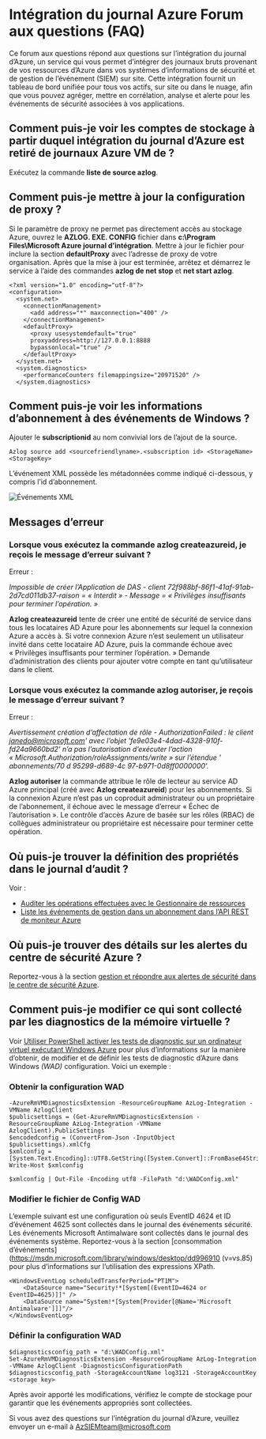 <properties
   pageTitle="Intégration de journal Azure FAQ | Microsoft Azure"
   description="Ce forum aux questions répond aux questions à propos de l’intégration du journal d’Azure."
   services="security"
   documentationCenter="na"
   authors="TomShinder"
   manager="MBaldwin"
   editor="TerryLanfear"/>

<tags
   ms.service="security"
   ms.devlang="na"
   ms.topic="article"
   ms.tgt_pltfrm="na"
   ms.workload="na"
   ms.date="08/23/2016"
   ms.author="TomSh"/>

# <a name="azure-log-integration-frequently-asked-questions-faq"></a>Intégration du journal Azure Forum aux questions (FAQ)

Ce forum aux questions répond aux questions sur l’intégration du journal d’Azure, un service qui vous permet d’intégrer des journaux bruts provenant de vos ressources d’Azure dans vos systèmes d’informations de sécurité et de gestion de l’événement (SIEM) sur site. Cette intégration fournit un tableau de bord unifiée pour tous vos actifs, sur site ou dans le nuage, afin que vous pouvez agréger, mettre en corrélation, analyse et alerte pour les événements de sécurité associées à vos applications.

## <a name="how-can-i-see-the-storage-accounts-from-which-azure-log-integration-is-pulling-azure-vm-logs-from"></a>Comment puis-je voir les comptes de stockage à partir duquel intégration du journal d’Azure est retiré de journaux Azure VM de ?

Exécutez la commande **liste de source azlog**.

## <a name="how-can-i-update-the-proxy-configuration"></a>Comment puis-je mettre à jour la configuration de proxy ?

Si le paramètre de proxy ne permet pas directement accès au stockage Azure, ouvrez le **AZLOG. EXE. CONFIG** fichier dans **c:\Program Files\Microsoft Azure journal d’intégration**. Mettre à jour le fichier pour inclure la section **defaultProxy** avec l’adresse de proxy de votre organisation. Après que la mise à jour est terminée, arrêtez et démarrez le service à l’aide des commandes **azlog de net stop** et **net start azlog**.

    <?xml version="1.0" encoding="utf-8"?>
    <configuration>
      <system.net>
        <connectionManagement>
          <add address="*" maxconnection="400" />
        </connectionManagement>
        <defaultProxy>
          <proxy usesystemdefault="true"
          proxyaddress=http://127.0.0.1:8888
          bypassonlocal="true" />
        </defaultProxy>
      </system.net>
      <system.diagnostics>
        <performanceCounters filemappingsize="20971520" />
      </system.diagnostics>   

## <a name="how-can-i-see-the-subscription-information-in-windows-events"></a>Comment puis-je voir les informations d’abonnement à des événements de Windows ?

Ajouter le **subscriptionid** au nom convivial lors de l’ajout de la source.

    Azlog source add <sourcefriendlyname>.<subscription id> <StorageName> <StorageKey>  

L’événement XML possède les métadonnées comme indiqué ci-dessous, y compris l’id d’abonnement.

![Événements XML][1]

## <a name="error-messages"></a>Messages d’erreur

### <a name="when-running-command-azlog-createazureid-why-do-i-get-the-following-error"></a>Lorsque vous exécutez la commande **azlog createazureid**, je reçois le message d’erreur suivant ?

Erreur :

  *Impossible de créer l’Application de DAS - client 72f988bf-86f1-41af-91ab-2d7cd011db37-raison = « Interdit » - Message = « Privilèges insuffisants pour terminer l’opération. »*

**Azlog createazureid** tente de créer une entité de sécurité de service dans tous les locataires AD Azure pour les abonnements sur lequel la connexion Azure a accès à. Si votre connexion Azure n’est seulement un utilisateur invité dans cette locataire AD Azure, puis la commande échoue avec « Privilèges insuffisants pour terminer l’opération. » Demande d’administration des clients pour ajouter votre compte en tant qu’utilisateur dans le client.

### <a name="when-running-command-azlog-authorize-why-do-i-get-the-following-error"></a>Lorsque vous exécutez la commande **azlog autoriser**, je reçois le message d’erreur suivant ?

Erreur :

  *Avertissement création d’affectation de rôle - AuthorizationFailed : le client janedo@microsoft.com' avec l’objet 'fe9e03e4-4dad-4328-910f-fd24a9660bd2' n’a pas l’autorisation d’exécuter l’action « Microsoft.Authorization/roleAssignments/write » sur l’étendue ' abonnements/70 d 95299-d689-4c 97-b971-0d8ff0000000'.*

**Azlog autoriser** la commande attribue le rôle de lecteur au service AD Azure principal (créé avec **Azlog createazureid**) pour les abonnements. Si la connexion Azure n’est pas un coproduit administrateur ou un propriétaire de l’abonnement, il échoue avec le message d’erreur « Échec de l’autorisation ». Le contrôle d’accès Azure de basée sur les rôles (RBAC) de collègues administrateur ou propriétaire est nécessaire pour terminer cette opération.

## <a name="where-can-i-find-the-definition-of-the-properties-in-audit-log"></a>Où puis-je trouver la définition des propriétés dans le journal d’audit ?

Voir :

- [Auditer les opérations effectuées avec le Gestionnaire de ressources](../resource-group-audit.md)
- [Liste les événements de gestion dans un abonnement dans l’API REST de moniteur Azure](https://msdn.microsoft.com/library/azure/dn931934.aspx)

## <a name="where-can-i-find-details-on-azure-security-center-alerts"></a>Où puis-je trouver des détails sur les alertes du centre de sécurité Azure ?

Reportez-vous à la section [gestion et répondre aux alertes de sécurité dans le centre de sécurité Azure](../security-center/security-center-managing-and-responding-alerts.md).

## <a name="how-can-i-modify-what-is-collected-with-vm-diagnostics"></a>Comment puis-je modifier ce qui sont collecté par les diagnostics de la mémoire virtuelle ?

Voir [Utiliser PowerShell activer les tests de diagnostic sur un ordinateur virtuel exécutant Windows Azure](../virtual-machines/virtual-machines-windows-ps-extensions-diagnostics.md) pour plus d’informations sur la manière d’obtenir, de modifier et de définir les tests de diagnostic d’Azure dans Windows *(WAD)* configuration. Voici un exemple :

### <a name="get-the-wad-config"></a>Obtenir la configuration WAD

    -AzureRmVMDiagnosticsExtension -ResourceGroupName AzLog-Integration -VMName AzlogClient
    $publicsettings = (Get-AzureRmVMDiagnosticsExtension -ResourceGroupName AzLog-Integration -VMName AzlogClient).PublicSettings
    $encodedconfig = (ConvertFrom-Json -InputObject $publicsettings).xmlCfg
    $xmlconfig = [System.Text.Encoding]::UTF8.GetString([System.Convert]::FromBase64String($encodedconfig))
    Write-Host $xmlconfig

    $xmlconfig | Out-File -Encoding utf8 -FilePath "d:\WADConfig.xml"

### <a name="modify-the-wad-config"></a>Modifier le fichier de Config WAD

L’exemple suivant est une configuration où seuls EventID 4624 et ID d’événement 4625 sont collectés dans le journal des événements sécurité. Les événements Microsoft Antimalware sont collectés dans le journal des événements système. Reportez-vous à la section [consommation d’événements] (https://msdn.microsoft.com/library/windows/desktop/dd996910 (v=vs.85) pour plus d’informations sur l’utilisation des expressions XPath.

    <WindowsEventLog scheduledTransferPeriod="PT1M">
        <DataSource name="Security!*[System[(EventID=4624 or EventID=4625)]]" />
        <DataSource name="System!*[System[Provider[@Name='Microsoft Antimalware']]]"/>
    </WindowsEventLog>

### <a name="set-the-wad-configuration"></a>Définir la configuration WAD

    $diagnosticsconfig_path = "d:\WADConfig.xml"
    Set-AzureRmVMDiagnosticsExtension -ResourceGroupName AzLog-Integration -VMName AzlogClient -DiagnosticsConfigurationPath $diagnosticsconfig_path -StorageAccountName log3121 -StorageAccountKey <storage key>

Après avoir apporté les modifications, vérifiez le compte de stockage pour garantir que les événements appropriés sont collectées.

Si vous avez des questions sur l’intégration du journal d’Azure, veuillez envoyer un e-mail à [AzSIEMteam@microsoft.com](mailto:AzSIEMteam@microsoft.com)

<!--Image references-->
[1]: ./media/security-azure-log-integration-faq/event-xml.png

